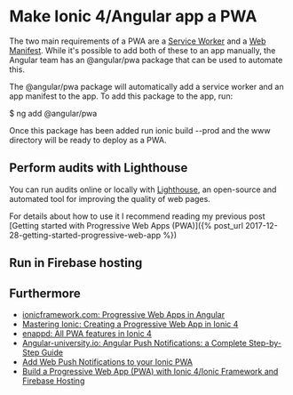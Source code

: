 # Make Ionic 4/Angular app a PWA
The two main requirements of a PWA are a [Service Worker](https://developers.google.com/web/fundamentals/primers/service-workers/) and a [Web Manifest](https://developers.google.com/web/fundamentals/web-app-manifest/). While it's possible to add both of these to an app manually, the Angular team has an @angular/pwa package that can be used to automate this.

The @angular/pwa package will automatically add a service worker and an app manifest to the app. To add this package to the app, run:

$ ng add @angular/pwa

Once this package has been added run ionic build --prod and the www directory will be ready to deploy as a PWA.

## Perform audits with Lighthouse
You can run audits online or locally with [Lighthouse](https://developers.google.com/web/tools/lighthouse/), an open-source and automated tool for improving the quality of web pages.

For details about how to use it I recommend reading my previous post [Getting started with Progressive Web Apps (PWA)]({% post_url 2017-12-28-getting-started-progressive-web-app %})

## Run in Firebase hosting



## Furthermore

- [ionicframework.com: Progressive Web Apps in Angular](https://ionicframework.com/docs/angular/pwa#service-worker-configuration)
- [Mastering Ionic: Creating a Progressive Web App in Ionic 4](http://masteringionic.com/blog/2019-02-03-creating-a-progressive-web-app-in-ionic-4/)
- [enappd: All PWA features in Ionic 4](https://enappd.com/blog/pwa-features-in-ionic-4/102/)
- [Angular-university.io: Angular Push Notifications: a Complete Step-by-Step Guide](https://blog.angular-university.io/angular-push-notifications/)
- [Add Web Push Notifications to your Ionic PWA](https://medium.com/@david.dalbusco/add-web-push-notifications-to-your-ionic-pwa-358f6ec53c6f)
- [Build a Progressive Web App (PWA) with Ionic 4/Ionic Framework and Firebase Hosting](https://medium.com/@AnkitMaheshwariIn/build-a-progressive-web-app-pwa-with-ionic-4-ionic-framework-and-firebase-48183519c01)